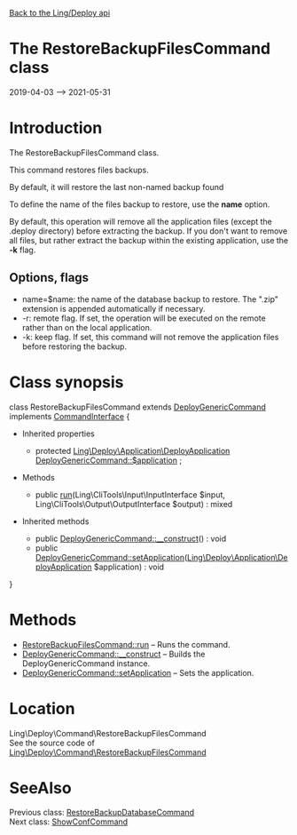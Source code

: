 [Back to the Ling/Deploy api](https://github.com/lingtalfi/Deploy/blob/master/doc/api/Ling/Deploy.md)



The RestoreBackupFilesCommand class
================
2019-04-03 --> 2021-05-31






Introduction
============

The RestoreBackupFilesCommand class.

This command restores files backups.

By default, it will restore the last non-named backup found


To define the name of the files backup to restore, use the **name** option.

By default, this operation will remove all the application files (except the .deploy directory) before extracting the backup.
If you don't want to remove all files, but rather extract the backup within the existing
application, use the **-k** flag.




Options, flags
------------
- name=$name: the name of the database backup to restore.
         The ".zip" extension is appended automatically if necessary.
- -r: remote flag. If set, the operation will be executed on the remote rather than on the local application.
- -k: keep flag. If set, this command will not remove the application files before restoring the backup.



Class synopsis
==============


class <span class="pl-k">RestoreBackupFilesCommand</span> extends [DeployGenericCommand](https://github.com/lingtalfi/Deploy/blob/master/doc/api/Ling/Deploy/Command/DeployGenericCommand.md) implements [CommandInterface](https://github.com/lingtalfi/CliTools/blob/master/doc/api/Ling/CliTools/Command/CommandInterface.md) {

- Inherited properties
    - protected [Ling\Deploy\Application\DeployApplication](https://github.com/lingtalfi/Deploy/blob/master/doc/api/Ling/Deploy/Application/DeployApplication.md) [DeployGenericCommand::$application](#property-application) ;

- Methods
    - public [run](https://github.com/lingtalfi/Deploy/blob/master/doc/api/Ling/Deploy/Command/RestoreBackupFilesCommand/run.md)(Ling\CliTools\Input\InputInterface $input, Ling\CliTools\Output\OutputInterface $output) : mixed

- Inherited methods
    - public [DeployGenericCommand::__construct](https://github.com/lingtalfi/Deploy/blob/master/doc/api/Ling/Deploy/Command/DeployGenericCommand/__construct.md)() : void
    - public [DeployGenericCommand::setApplication](https://github.com/lingtalfi/Deploy/blob/master/doc/api/Ling/Deploy/Command/DeployGenericCommand/setApplication.md)([Ling\Deploy\Application\DeployApplication](https://github.com/lingtalfi/Deploy/blob/master/doc/api/Ling/Deploy/Application/DeployApplication.md) $application) : void

}






Methods
==============

- [RestoreBackupFilesCommand::run](https://github.com/lingtalfi/Deploy/blob/master/doc/api/Ling/Deploy/Command/RestoreBackupFilesCommand/run.md) &ndash; Runs the command.
- [DeployGenericCommand::__construct](https://github.com/lingtalfi/Deploy/blob/master/doc/api/Ling/Deploy/Command/DeployGenericCommand/__construct.md) &ndash; Builds the DeployGenericCommand instance.
- [DeployGenericCommand::setApplication](https://github.com/lingtalfi/Deploy/blob/master/doc/api/Ling/Deploy/Command/DeployGenericCommand/setApplication.md) &ndash; Sets the application.





Location
=============
Ling\Deploy\Command\RestoreBackupFilesCommand<br>
See the source code of [Ling\Deploy\Command\RestoreBackupFilesCommand](https://github.com/lingtalfi/Deploy/blob/master/Command/RestoreBackupFilesCommand.php)



SeeAlso
==============
Previous class: [RestoreBackupDatabaseCommand](https://github.com/lingtalfi/Deploy/blob/master/doc/api/Ling/Deploy/Command/RestoreBackupDatabaseCommand.md)<br>Next class: [ShowConfCommand](https://github.com/lingtalfi/Deploy/blob/master/doc/api/Ling/Deploy/Command/ShowConfCommand.md)<br>
